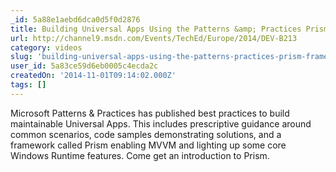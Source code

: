 ```yaml
---
_id: 5a88e1aebd6dca0d5f0d2876
title: Building Universal Apps Using the Patterns &amp; Practices Prism Framework
url: http://channel9.msdn.com/Events/TechEd/Europe/2014/DEV-B213
category: videos
slug: 'building-universal-apps-using-the-patterns-practices-prism-framework'
user_id: 5a83ce59d6eb0005c4ecda2c
createdOn: '2014-11-01T09:14:02.000Z'
tags: []
---
```


Microsoft Patterns &amp; Practices has published best practices to build maintainable Universal Apps. This includes prescriptive guidance around common scenarios, code samples demonstrating solutions, and a framework called Prism enabling MVVM and lighting up some core Windows Runtime features. Come get an introduction to Prism.
